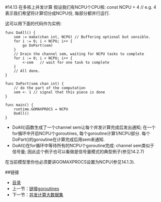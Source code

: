 #14.13 在多核上并发计算
假设我们有NCPU个CPU核: const NCPU = 4 // e.g. 4表示我们希望将计算切分成NCPU份, 每部分都并行运行.

这可以用下面的代码作为实例:

	func DoAll() {
		sem := make(chan int, NCPU)	// Buffering optional but sensible.
		for i := 0; i < NCPU; i++ {
			go DoPart(sem)
		}
		// Drain the channel sem, waiting for NCPU tasks to complete
		for i := 0; i < NCPU; i++ {
			<-sem	// wait for one task to complete
		}
		// All done.
	}

	func DoPart(sem chan int) {
		// do the part of the computation
		sem <- 1 // signal that this piece is done
	}
	
	func main() {
		runtime.GOMAXPROCS = NCPU
		DoAll()
	}

- DoAll()函数生成了一个channel sem让每个并发计算完成后发出通知; 在一个for循环中开启NCPU个goroutines, 每个goroutine计算1/NCPU部分. 每个DoPart()的goroutine在计算完成后用sem来通知.
- DoAll()在for循环中等待所有的NCPU个goroutine完成: channel sem类似于信号量; 因此这个例子也可以看做是信号量模式的典型例子(参见14.2.7)

在当前模型里你也必须要讲GOMAXPROCS设置为NCPU(参见14.1.3).

##链接
- [目录](directory.md)
- 上一节：[链接goroutines](14.12.md)
- 下一节：[并发计算大数据集](14.14.md)